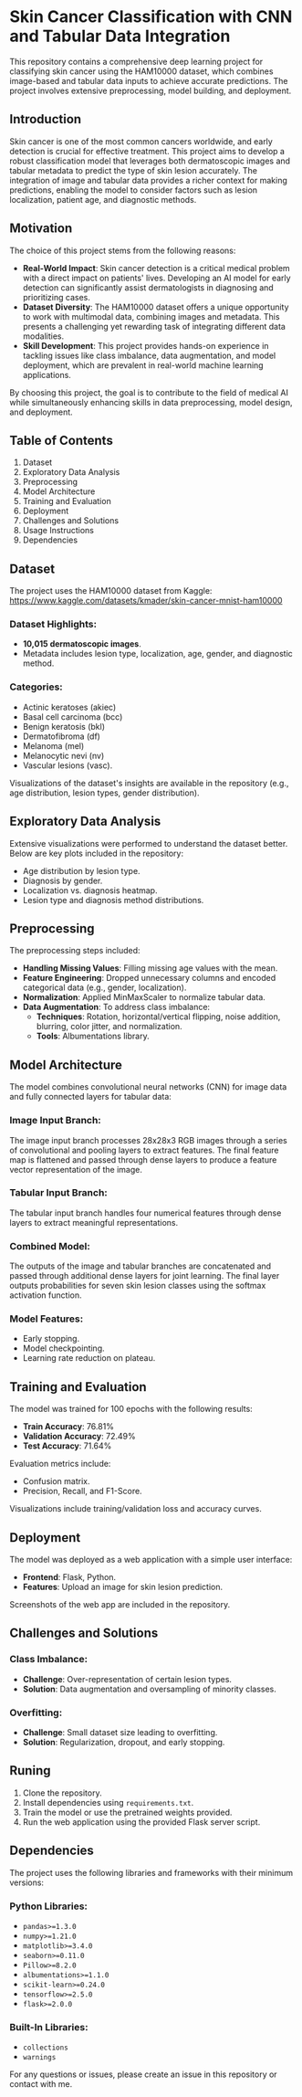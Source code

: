 # Skin Cancer Classification with CNN and Tabular Data Integration

This repository contains a comprehensive deep learning project for classifying skin cancer using the HAM10000 dataset, which combines image-based and tabular data inputs to achieve accurate predictions. The project involves extensive preprocessing, model building, and deployment.

## Introduction

Skin cancer is one of the most common cancers worldwide, and early detection is crucial for effective treatment. This project aims to develop a robust classification model that leverages both dermatoscopic images and tabular metadata to predict the type of skin lesion accurately. The integration of image and tabular data provides a richer context for making predictions, enabling the model to consider factors such as lesion localization, patient age, and diagnostic methods.

## Motivation

The choice of this project stems from the following reasons:

- **Real-World Impact**: Skin cancer detection is a critical medical problem with a direct impact on patients' lives. Developing an AI model for early detection can significantly assist dermatologists in diagnosing and prioritizing cases.
- **Dataset Diversity**: The HAM10000 dataset offers a unique opportunity to work with multimodal data, combining images and metadata. This presents a challenging yet rewarding task of integrating different data modalities.
- **Skill Development**: This project provides hands-on experience in tackling issues like class imbalance, data augmentation, and model deployment, which are prevalent in real-world machine learning applications.

By choosing this project, the goal is to contribute to the field of medical AI while simultaneously enhancing skills in data preprocessing, model design, and deployment.

## Table of Contents

1. Dataset
2. Exploratory Data Analysis
3. Preprocessing
4. Model Architecture
5. Training and Evaluation
6. Deployment
7. Challenges and Solutions
8. Usage Instructions
9. Dependencies

## Dataset

The project uses the HAM10000 dataset from Kaggle: https://www.kaggle.com/datasets/kmader/skin-cancer-mnist-ham10000

### Dataset Highlights:

- **10,015 dermatoscopic images**.
- Metadata includes lesion type, localization, age, gender, and diagnostic method.

### Categories:

- Actinic keratoses (akiec)
- Basal cell carcinoma (bcc)
- Benign keratosis (bkl)
- Dermatofibroma (df)
- Melanoma (mel)
- Melanocytic nevi (nv)
- Vascular lesions (vasc).

Visualizations of the dataset's insights are available in the repository (e.g., age distribution, lesion types, gender distribution).

## Exploratory Data Analysis

Extensive visualizations were performed to understand the dataset better. Below are key plots included in the repository:

- Age distribution by lesion type.
- Diagnosis by gender.
- Localization vs. diagnosis heatmap.
- Lesion type and diagnosis method distributions.

## Preprocessing

The preprocessing steps included:

- **Handling Missing Values**: Filling missing age values with the mean.
- **Feature Engineering**: Dropped unnecessary columns and encoded categorical data (e.g., gender, localization).
- **Normalization**: Applied MinMaxScaler to normalize tabular data.
- **Data Augmentation**: To address class imbalance:
  - **Techniques**: Rotation, horizontal/vertical flipping, noise addition, blurring, color jitter, and normalization.
  - **Tools**: Albumentations library.

## Model Architecture

The model combines convolutional neural networks (CNN) for image data and fully connected layers for tabular data:

### Image Input Branch:

The image input branch processes 28x28x3 RGB images through a series of convolutional and pooling layers to extract features. The final feature map is flattened and passed through dense layers to produce a feature vector representation of the image.

### Tabular Input Branch:

The tabular input branch handles four numerical features through dense layers to extract meaningful representations.

### Combined Model:

The outputs of the image and tabular branches are concatenated and passed through additional dense layers for joint learning. The final layer outputs probabilities for seven skin lesion classes using the softmax activation function.

### Model Features:

- Early stopping.
- Model checkpointing.
- Learning rate reduction on plateau.

## Training and Evaluation

The model was trained for 100 epochs with the following results:

- **Train Accuracy**: 76.81%
- **Validation Accuracy**: 72.49%
- **Test Accuracy**: 71.64%

Evaluation metrics include:

- Confusion matrix.
- Precision, Recall, and F1-Score.

Visualizations include training/validation loss and accuracy curves.

## Deployment

The model was deployed as a web application with a simple user interface:

- **Frontend**: Flask, Python.
- **Features**: Upload an image for skin lesion prediction.

Screenshots of the web app are included in the repository.

## Challenges and Solutions

### Class Imbalance:

- **Challenge**: Over-representation of certain lesion types.
- **Solution**: Data augmentation and oversampling of minority classes.

### Overfitting:

- **Challenge**: Small dataset size leading to overfitting.
- **Solution**: Regularization, dropout, and early stopping.

## Runing

1. Clone the repository.
2. Install dependencies using `requirements.txt`.
3. Train the model or use the pretrained weights provided.
4. Run the web application using the provided Flask server script.

## Dependencies

The project uses the following libraries and frameworks with their minimum versions:

### Python Libraries:

- `pandas>=1.3.0`
- `numpy>=1.21.0`
- `matplotlib>=3.4.0`
- `seaborn>=0.11.0`
- `Pillow>=8.2.0`
- `albumentations>=1.1.0`
- `scikit-learn>=0.24.0`
- `tensorflow>=2.5.0`
- `flask>=2.0.0`

### Built-In Libraries:

- `collections`
- `warnings`

For any questions or issues, please create an issue in this repository or contact with me.

